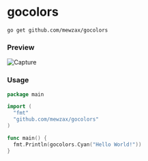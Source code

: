 

# gocolors

`go get github.com/mewzax/gocolors`


### Preview
![Capture](https://user-images.githubusercontent.com/75091300/176025830-10ab082b-44c9-437a-ad26-ad8aec6e8b85.JPG)

### Usage
```go
package main

import (
  "fmt"
  "github.com/mewzax/gocolors"
)

func main() {
  fmt.Println(gocolors.Cyan("Hello World!"))
}
